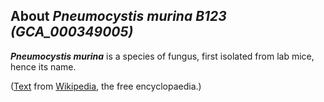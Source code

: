 About *Pneumocystis murina B123 (GCA\_000349005)* 
-------------------------------------------------



***Pneumocystis murina*** is a species of fungus, first isolated from
lab mice, hence its name.

([Text](http://en.wikipedia.org/wiki/Pneumocystis_murina) from
[Wikipedia](http://en.wikipedia.org/), the free encyclopaedia.)
